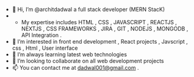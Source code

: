 - 👋 Hi, I’m @architdadwal a full stack developer (MERN StacK)
- - My expertise includes  HTML , CSS , JAVASCRIPT , REACTJS , NEXTJS , CSS FRAMEWORKS , JIRA , GIT , NODEJS , MONGODB , API Integration .  
- 👀 I’m interested in front end development , React projects , Javscript , css , Html , User interface
- 🌱 I’m always learning latest web technologies 
- 💞️ I’m looking to collaborate on all web development projects 
- 📫 You can contact me at dadwal001@gmail.com  .


<!---
architdadwal/architdadwal is a ✨ special ✨ repository because its `README.md` (this file) appears on your GitHub profile.
You can click the Preview link to take a look at your changes.
--->
